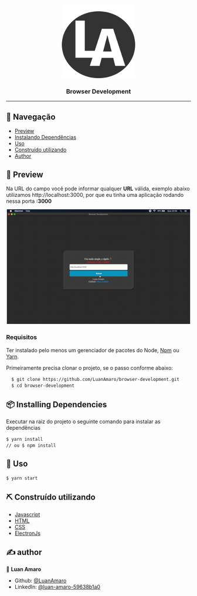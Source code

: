 <p align="center">
  <a href="" rel="noopener">
 <img width=200px height=200px src="icon.png" alt="Calculadora"></a>
</p>

<h3 align="center">Browser Development</h3>

---

## 📝 Navegação

- [Preview](#preview)
- [Instalando Dependências](#installing)
- [Uso](#usage)
- [Construído utilizando](#built_using)
- [Author](#author)


## 🚀 Preview<a name = "preview"></a>

Na URL do campo você pode informar qualquer **URL** válida, exemplo abaixo utilizamos http://localhost:3000, por que eu tinha uma aplicação rodando nessa porta **:3000**
<div align="center">
  <img src="browserdevolpment.gif" width="500">
</div>

### Requisitos

Ter instalado pelo menos um gerenciador de pacotes do Node, [Npm](https://www.npmjs.com/) ou [Yarn](https://yarnpkg.com/).


Primeiramente precisa clonar o projeto, se o passo conforme abaixo:

```bash
  $ git clone https://github.com/LuanAmaro/browser-development.git
  $ cd browser-development
```
## 📦 Installing Dependencies <a name="installing"></a>

Executar na raiz do projeto o seguinte comando para instalar as dependências

```bash
$ yarn install
// ou $ npm install
```


## 🎈 Uso <a name="usage"></a>

```bash
$ yarn start
```

## ⛏️ Construído utilizando <a name = "built_using"></a>

- [Javascript](https://www.javascript.com/) 
- [HTML](https://developer.mozilla.org/pt-BR/docs/Web/HTML)
- [CSS](https://developer.mozilla.org/pt-BR/docs/Web/CSS)
- [ElectronJs](https://www.electronjs.org/)

## ✍️ author <a name = "author"></a>

👤 **Luan Amaro**

* Github: [@LuanAmaro](https://github.com/LuanAmaro)
* LinkedIn: [@luan-amaro-59638b1a0](https://www.linkedin.com/in/luan-amaro-59638b1a0/)

